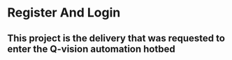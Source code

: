 # Register And Login
## This project is the delivery that was requested to enter the Q-vision automation hotbed